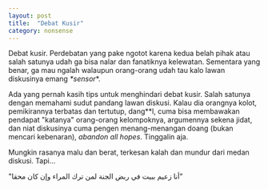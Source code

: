 ```yaml
---
layout: post
title:  "Debat Kusir"
category: nonsense
---
```


Debat kusir. Perdebatan yang pake ngotot karena kedua belah pihak atau salah satunya udah ga bisa nalar dan fanatiknya kelewatan. Sementara yang benar, ga mau ngalah walaupun orang-orang udah tau kalo lawan diskusinya emang *\*sensor**.

Ada yang pernah kasih tips untuk menghindari debat kusir. Salah satunya dengan memahami sudut pandang lawan diskusi. Kalau dia orangnya kolot, pemikirannya terbatas dan tertutup, dang\*\*l, cuma bisa membawakan pendapat "katanya" orang-orang kelompoknya, argumennya sekena jidat, dan niat diskusinya cuma pengen menang-menangan doang (bukan mencari kebenaran), *abandon all hopes*. Tinggalin aja.

Mungkin rasanya malu dan berat, terkesan kalah dan mundur dari medan diskusi. Tapi...

"أنا زعيم ببيت في ربض الجنة لمن ترك المراء وإن كان محقا"
